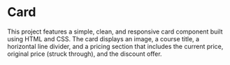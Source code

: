 # Card
This project features a simple, clean, and responsive card component built using HTML and CSS. The card displays an image, a course title, a horizontal line divider, and a pricing section that includes the current price, original price (struck through), and the discount offer.
